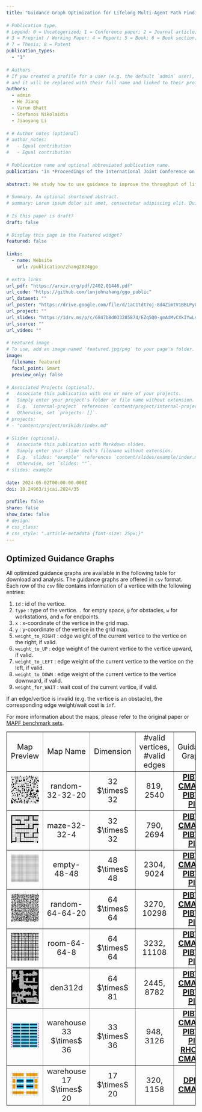```yaml
---
title: "Guidance Graph Optimization for Lifelong Multi-Agent Path Finding"

# Publication type.
# Legend: 0 = Uncategorized; 1 = Conference paper; 2 = Journal article;
# 3 = Preprint / Working Paper; 4 = Report; 5 = Book; 6 = Book section;
# 7 = Thesis; 8 = Patent
publication_types:
  - "1"

# Authors
# If you created a profile for a user (e.g. the default `admin` user), write the username (folder name) here
# and it will be replaced with their full name and linked to their profile.
authors:
  - admin
  - He Jiang
  - Varun Bhatt
  - Stefanos Nikolaidis
  - Jiaoyang Li

# # Author notes (optional)
# author_notes:
#   - Equal contribution
#   - Equal contribution

# Publication name and optional abbreviated publication name.
publication: "In *Proceedings of the International Joint Conference on Artificial Intelligence (IJCAI), August 03–09, Jeju, Korea*"

abstract: We study how to use guidance to improve the throughput of lifelong Multi-Agent Path Finding (MAPF). Previous studies have demonstrated that, while incorporating guidance, such as highways, can accelerate MAPF algorithms, this often results in a trade-off with solution quality. In addition, how to generate good guidance automatically remains largely unexplored, with current methods falling short of surpassing manually designed ones. In this work, we introduce the guidance graph as a versatile representation of guidance for lifelong MAPF, framing Guidance Graph Optimization as the task of optimizing its edge weights. We present two GGO algorithms to automatically generate guidance for arbitrary lifelong MAPF algorithms and maps. The first method directly optimizes edge weights, while the second method optimizes an update model capable of generating edge weights. Empirically, we show that (1) our guidance graphs improve the throughput of three representative lifelong MAPF algorithms in eight benchmark maps, and (2) our update model can generate guidance graphs for as large as $93 \times 91$ maps and as many as 3,000 agents.

# Summary. An optional shortened abstract.
# summary: Lorem ipsum dolor sit amet, consectetur adipiscing elit. Duis posuere tellus ac convallis placerat. Proin tincidunt magna sed ex sollicitudin condimentum.

# Is this paper is draft?
draft: false

# Display this page in the Featured widget?
featured: false

links:
  - name: Website
    url: /publication/zhang2024ggo

# extra links
url_pdf: "https://arxiv.org/pdf/2402.01446.pdf"
url_code: "https://github.com/lunjohnzhang/ggo_public"
url_dataset: ""
url_poster: "https://drive.google.com/file/d/1aC1tdt7oj-8d4ZimtV1BBLPy8SCDEkxs/view?usp=sharing"
url_project: ""
url_slides: "https://1drv.ms/p/c/6847b8d033285874/EZq5Q0-gmAdMvCXkIYwLsckB2fjowNeo6jFClNztvg7OUw?e=ZkKSAC"
url_source: ""
url_video: ""

# Featured image
# To use, add an image named `featured.jpg/png` to your page's folder.
image:
  filename: featured
  focal_point: Smart
  preview_only: false

# Associated Projects (optional).
#   Associate this publication with one or more of your projects.
#   Simply enter your project's folder or file name without extension.
#   E.g. `internal-project` references `content/project/internal-project/index.md`.
#   Otherwise, set `projects: []`.
# projects:
# - "content/project/nrikids/index.md"

# Slides (optional).
#   Associate this publication with Markdown slides.
#   Simply enter your slide deck's filename without extension.
#   E.g. `slides: "example"` references `content/slides/example/index.md`.
#   Otherwise, set `slides: ""`.
# slides: example

date: 2024-05-02T00:00:00.000Z
doi: 10.24963/ijcai.2024/35

profile: false
share: false
show_date: false
# design:
# css_class:
# css_style: ".article-metadata {font-size: 25px;}"
---
```


<style>
    .no-scroll {
        overflow: hidden;
    }
    table {
        width: 100%;
        border-collapse: collapse;
    }
    td, th {
        width: 20%;
        text-align: center;
        vertical-align: middle;
        font-size: 20px;
    }
    .img-fit {
        width: 100%; /* Adjust width as needed */
        height: auto;
    }
</style>


## **Optimized Guidance Graphs**

All optimized guidance graphs are available in the following table for download and analysis. The guidance graphs are offered in `csv` format. Each row of the `csv` file contains information of a vertice with the following entries:

1. `id` : id of the vertice.
2. `type` : type of the vertice. `.` for empty space, `@` for obstacles, `w` for workstations, and `e` for endpoints.
3. `x` : x-coordinate of the vertice in the grid map.
4. `y` : y-coordinate of the vertice in the grid map.
5. `weight_to_RIGHT` : edge weight of the current vertice to the vertice on the right, if valid.
6. `weight_to_UP` : edge weight of the current vertice to the vertice upward, if valid.
7. `weight_to_LEFT` : edge weight of the current vertice to the vertice on the left, if valid.
8. `weight_to_DOWN` : edge weight of the current vertice to the vertice downward, if valid.
9.  `weight_for_WAIT` : wait cost of the current vertice, if valid.

If an edge/vertice is invalid (e.g. the vertice is an obstacle), the corresponding edge weight/wait cost is `inf`.

For more information about the maps, please refer to the original paper or [MAPF benchmark sets](http://mapf.info/index.php/Main/Benchmarks).


<table border="1px" class="no-scroll">
    <tr>
        <td> Map Preview </td>
        <td> Map Name </td>
        <td> Dimension </td>
        <td> #valid vertices, #valid edges </td>
        <td> Guidance Graphs </td>
    </tr>
    <tr>
        <td> <img src="maps/random-32-32-20.png" class="img-fit"></td>
        <td style="vertical-align: middle;"> random-32-32-20 </td>
        <td style="vertical-align: middle;"> 32 $\times$ 32 </td>
        <td style="vertical-align: middle;"> 819, 2540</td>
        <td style="vertical-align: middle;">
            <strong><u><a href="g_graph/pibt_random_cma-es_32x32_400_agents_four-way-move.csv" download> PIBT + CMA-ES</a></u><br></strong>
            <strong><u><a href="g_graph/pibt_random_cma-es_piu-transfer_32x32_400_agents_four-way-move.csv" download> PIBT + PIU </a></u></strong>
        </td>
    </tr>
    <tr>
        <td> <img src="maps/maze-32-32-4.png" class="img-fit"></td>
        <td style="vertical-align: middle;"> maze-32-32-4 </td>
        <td style="vertical-align: middle;"> 32 $\times$ 32 </td>
        <td style="vertical-align: middle;"> 790, 2694</td>
        <td style="vertical-align: middle;">
            <strong><u><a href="g_graph/pibt_maze-32-32-4_cma-es_400_agents_four-way-move_g_graph.csv" download> PIBT + CMA-ES</a></u><br></strong>
            <strong><u><a href="g_graph/pibt_maze-32-32-4_cma-es-piu_400_agents_four-way-move_g_graph.csv" download> PIBT + PIU </a></u></strong>
        </td>
    </tr>
    <tr>
        <td> <img src="maps/empty-48-48.png" class="img-fit"></td>
        <td style="vertical-align: middle;"> empty-48-48 </td>
        <td style="vertical-align: middle;"> 48 $\times$ 48 </td>
        <td style="vertical-align: middle;"> 2304, 9024</td>
        <td style="vertical-align: middle;">
            <strong><u><a href="g_graph/pibt_empty-48-48_cma-es_1000_agents_four-way-move_g_graph.csv" download> PIBT + CMA-ES</a></u><br></strong>
            <strong><u><a href="g_graph/pibt_empty-48-48_cma-es-piu_1000_agents_four-way-move_g_graph.csv" download> PIBT + PIU </a></u></strong>
        </td>
    </tr>
    <tr>
        <td> <img src="maps/random-64-64-20.png" class="img-fit"></td>
        <td style="vertical-align: middle;"> random-64-64-20 </td>
        <td style="vertical-align: middle;"> 64 $\times$ 64 </td>
        <td style="vertical-align: middle;"> 3270, 10298</td>
        <td style="vertical-align: middle;">
            <strong><u><a href="g_graph/pibt_random-64-64-20_cma-es_1500_agents_four-way-move_g_graph.csv" download> PIBT + CMA-ES</a></u><br></strong>
            <strong><u><a href="g_graph/pibt_random-64-64-20_cma-es-piu_1500_agents_four-way-move_g_graph.csv" download> PIBT + PIU </a></u></strong>
        </td>
    </tr>
    <tr>
        <td><img src="maps/room-64-64-8.png" class="img-fit"></td>
        <td style="vertical-align: middle;"> room-64-64-8 </td>
        <td style="vertical-align: middle;"> 64 $\times$ 64 </td>
        <td style="vertical-align: middle;"> 3232, 11108 </td>
        <td style="vertical-align: middle;">
            <strong><u><a href="g_graph/pibt_room_cma-es_64x64_1500_agents_four-way-move.csv" download> PIBT + CMA-ES</a></u><br></strong>
            <strong><u><a href="g_graph/pibt_room_cma-es-piu-transfer_64x64_1500_agents_four-way-move.json.csv" download> PIBT + PIU </a></u></strong>
        </td>
    </tr>
    <tr>
        <td> <img src="maps/den312d.png" class="img-fit"></td>
        <td style="vertical-align: middle;"> den312d </td>
        <td style="vertical-align: middle;"> 64 $\times$ 81 </td>
        <td style="vertical-align: middle;"> 2445, 8782</td>
        <td style="vertical-align: middle;">
            <strong><u><a href="g_graph/pibt_den312d_cma-es_1200_agents_four-way-move_g_graph.csv" download> PIBT + CMA-ES</a></u><br></strong>
            <strong><u><a href="g_graph/pibt_den312d_cma-es-piu_1200_agents_four-way-move_g_graph.csv" download> PIBT + PIU </a></u></strong>
        </td>
    </tr>
    <tr>
        <td><img src="maps/kiva_large_w_mode.png" class="img-fit"></td>
        <td style="vertical-align: middle;"> warehouse 33 $\times$ 36 </td>
        <td style="vertical-align: middle;"> 33 $\times$ 36 </td>
        <td style="vertical-align: middle;"> 948, 3126 </td>
        <td style="vertical-align: middle;">
            <strong><u><a href="g_graph/pibt_warehouse-33x36_w_mode_cma-es_400_agents_four-way-move.csv" download> PIBT + CMA-ES</a></u><br></strong>
            <strong><u><a href="g_graph/pibt_warehouse-33x36_w_mode_cma-es-piu-transfer_400_agents_four-way-move.csv" download> PIBT + PIU </a></u><br></strong>
            <strong><u><a href="g_graph/kiva_33x36_human_cma-es_opt_220_agents.csv" download> RHCR + CMA-ES</a></u><br></strong>
        </td>
    </tr>
    <tr>
        <td><img src="maps/kiva_small_r_mode.png" class="img-fit"></td>
        <td style="vertical-align: middle;"> warehouse 17 $\times$ 20 </td>
        <td style="vertical-align: middle;"> 17 $\times$ 20 </td>
        <td style="vertical-align: middle;"> 320, 1158 </td>
        <td style="vertical-align: middle;">
            <strong><u><a href="g_graph/kiva_dpp_17x20_human_cma-es_opt_88_agents.csv" download> DPP + CMA-ES</a></u><br></strong>
        </td>
    </tr>
</table>